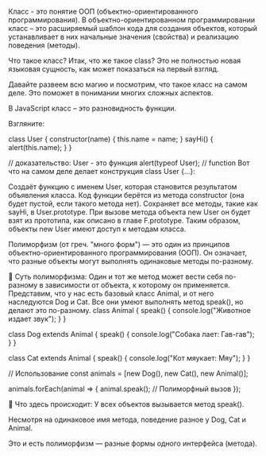 Класс - это понятие ООП (объектно-ориентированного программирования).
В объектно-ориентированном программировании класс – это расширяемый шаблон кода для 
создания объектов, который устанавливает в них начальные значения (свойства) и 
реализацию поведения (методы).

Что такое класс?
Итак, что же такое class? Это не полностью новая языковая сущность, как может показаться на первый взгляд.

Давайте развеем всю магию и посмотрим, что такое класс на самом деле. Это поможет в понимании многих сложных аспектов.

В JavaScript класс – это разновидность функции.

Взгляните:

class User {
constructor(name) { this.name = name; }
sayHi() { alert(this.name); }
}

// доказательство: User - это функция
alert(typeof User); // function
Вот что на самом деле делает конструкция class User {...}:

Создаёт функцию с именем User, которая становится результатом объявления класса. Код функции берётся из метода constructor (она будет пустой, если такого метода нет).
Сохраняет все методы, такие как sayHi, в User.prototype.
При вызове метода объекта new User он будет взят из прототипа, как описано в главе F.prototype. Таким образом, объекты new User имеют доступ к методам класса.

Полиморфизм (от греч. "много форм") — это один из принципов объектно-ориентированного программирования (ООП). Он означает, что разные объекты могут выполнять одинаковые методы по-разному.

🔑 Суть полиморфизма:
Один и тот же метод может вести себя по-разному в зависимости от объекта, к которому он применяется.
Представим, что у нас есть базовый класс Animal, и от него наследуются Dog и Cat. Все они умеют выполнять метод speak(), но делают это по-разному.
class Animal {
speak() {
console.log("Животное издает звук");
}
}

class Dog extends Animal {
speak() {
console.log("Собака лает: Гав-гав");
}
}

class Cat extends Animal {
speak() {
console.log("Кот мяукает: Мяу");
}
}

// Использование
const animals = [new Dog(), new Cat(), new Animal()];

animals.forEach(animal => {
animal.speak(); // Полиморфный вызов
});

🧠 Что здесь происходит:
У всех объектов вызывается метод speak().

Несмотря на одинаковое имя метода, поведение разное у Dog, Cat и Animal.

Это и есть полиморфизм — разные формы одного интерфейса (метода).